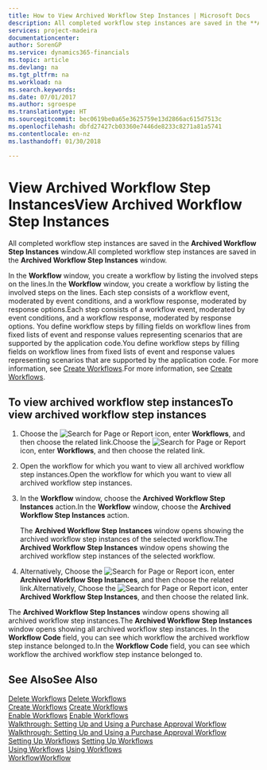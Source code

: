 ```yaml
---
title: How to View Archived Workflow Step Instances | Microsoft Docs
description: All completed workflow step instances are saved in the **Archived Workflow Step Instances** window.
services: project-madeira
documentationcenter: 
author: SorenGP
ms.service: dynamics365-financials
ms.topic: article
ms.devlang: na
ms.tgt_pltfrm: na
ms.workload: na
ms.search.keywords: 
ms.date: 07/01/2017
ms.author: sgroespe
ms.translationtype: HT
ms.sourcegitcommit: bec0619be0a65e3625759e13d2866ac615d7513c
ms.openlocfilehash: dbfd27427cb03360e7446de8233c8271a81a5741
ms.contentlocale: en-nz
ms.lasthandoff: 01/30/2018

---
```

# <a name="view-archived-workflow-step-instances"></a><span data-ttu-id="847fa-103">View Archived Workflow Step Instances</span><span class="sxs-lookup"><span data-stu-id="847fa-103">View Archived Workflow Step Instances</span></span>
<span data-ttu-id="847fa-104">All completed workflow step instances are saved in the **Archived Workflow Step Instances** window.</span><span class="sxs-lookup"><span data-stu-id="847fa-104">All completed workflow step instances are saved in the **Archived Workflow Step Instances** window.</span></span>  

 <span data-ttu-id="847fa-105">In the **Workflow** window, you create a workflow by listing the involved steps on the lines.</span><span class="sxs-lookup"><span data-stu-id="847fa-105">In the **Workflow** window, you create a workflow by listing the involved steps on the lines.</span></span> <span data-ttu-id="847fa-106">Each step consists of a workflow event, moderated by event conditions, and a workflow response, moderated by response options.</span><span class="sxs-lookup"><span data-stu-id="847fa-106">Each step consists of a workflow event, moderated by event conditions, and a workflow response, moderated by response options.</span></span> <span data-ttu-id="847fa-107">You define workflow steps by filling fields on workflow lines from fixed lists of event and response values representing scenarios that are supported by the application code.</span><span class="sxs-lookup"><span data-stu-id="847fa-107">You define workflow steps by filling fields on workflow lines from fixed lists of event and response values representing scenarios that are supported by the application code.</span></span> <span data-ttu-id="847fa-108">For more information, see [Create Workflows](across-how-to-create-workflows.md).</span><span class="sxs-lookup"><span data-stu-id="847fa-108">For more information, see [Create Workflows](across-how-to-create-workflows.md).</span></span>  

## <a name="to-view-archived-workflow-step-instances"></a><span data-ttu-id="847fa-109">To view archived workflow step instances</span><span class="sxs-lookup"><span data-stu-id="847fa-109">To view archived workflow step instances</span></span>  
1.  <span data-ttu-id="847fa-110">Choose the ![Search for Page or Report](media/ui-search/search_small.png "Search for Page or Report icon") icon, enter **Workflows**, and then choose the related link.</span><span class="sxs-lookup"><span data-stu-id="847fa-110">Choose the ![Search for Page or Report](media/ui-search/search_small.png "Search for Page or Report icon") icon, enter **Workflows**, and then choose the related link.</span></span>  
2.  <span data-ttu-id="847fa-111">Open the workflow for which you want to view all archived workflow step instances.</span><span class="sxs-lookup"><span data-stu-id="847fa-111">Open the workflow for which you want to view all archived workflow step instances.</span></span>  
3.  <span data-ttu-id="847fa-112">In the **Workflow** window, choose the **Archived Workflow Step Instances** action.</span><span class="sxs-lookup"><span data-stu-id="847fa-112">In the **Workflow** window, choose the **Archived Workflow Step Instances** action.</span></span>  

    <span data-ttu-id="847fa-113">The **Archived Workflow Step Instances** window opens showing the archived workflow step instances of the selected workflow.</span><span class="sxs-lookup"><span data-stu-id="847fa-113">The **Archived Workflow Step Instances** window opens showing the archived workflow step instances of the selected workflow.</span></span>  
4.  <span data-ttu-id="847fa-114">Alternatively, Choose the ![Search for Page or Report](media/ui-search/search_small.png "Search for Page or Report icon") icon, enter **Archived Workflow Step Instances**, and then choose the related link.</span><span class="sxs-lookup"><span data-stu-id="847fa-114">Alternatively, Choose the ![Search for Page or Report](media/ui-search/search_small.png "Search for Page or Report icon") icon, enter **Archived Workflow Step Instances**, and then choose the related link.</span></span>  

<span data-ttu-id="847fa-115">The **Archived Workflow Step Instances** window opens showing all archived workflow step instances.</span><span class="sxs-lookup"><span data-stu-id="847fa-115">The **Archived Workflow Step Instances** window opens showing all archived workflow step instances.</span></span> <span data-ttu-id="847fa-116">In the **Workflow Code** field, you can see which workflow the archived workflow step instance belonged to.</span><span class="sxs-lookup"><span data-stu-id="847fa-116">In the **Workflow Code** field, you can see which workflow the archived workflow step instance belonged to.</span></span>  

## <a name="see-also"></a><span data-ttu-id="847fa-117">See Also</span><span class="sxs-lookup"><span data-stu-id="847fa-117">See Also</span></span>  
 <span data-ttu-id="847fa-118">[Delete Workflows](across-how-to-delete-workflows.md) </span><span class="sxs-lookup"><span data-stu-id="847fa-118">[Delete Workflows](across-how-to-delete-workflows.md) </span></span>  
 <span data-ttu-id="847fa-119">[Create Workflows](across-how-to-create-workflows.md) </span><span class="sxs-lookup"><span data-stu-id="847fa-119">[Create Workflows](across-how-to-create-workflows.md) </span></span>  
 <span data-ttu-id="847fa-120">[Enable Workflows](across-how-to-enable-workflows.md) </span><span class="sxs-lookup"><span data-stu-id="847fa-120">[Enable Workflows](across-how-to-enable-workflows.md) </span></span>  
 <span data-ttu-id="847fa-121">[Walkthrough: Setting Up and Using a Purchase Approval Workflow](walkthrough-setting-up-and-using-a-purchase-approval-workflow.md) </span><span class="sxs-lookup"><span data-stu-id="847fa-121">[Walkthrough: Setting Up and Using a Purchase Approval Workflow](walkthrough-setting-up-and-using-a-purchase-approval-workflow.md) </span></span>  
 <span data-ttu-id="847fa-122">[Setting Up Workflows](across-set-up-workflows.md) </span><span class="sxs-lookup"><span data-stu-id="847fa-122">[Setting Up Workflows](across-set-up-workflows.md) </span></span>  
 <span data-ttu-id="847fa-123">[Using Workflows](across-use-workflows.md) </span><span class="sxs-lookup"><span data-stu-id="847fa-123">[Using Workflows](across-use-workflows.md) </span></span>  
 [<span data-ttu-id="847fa-124">Workflow</span><span class="sxs-lookup"><span data-stu-id="847fa-124">Workflow</span></span>](across-workflow.md)

